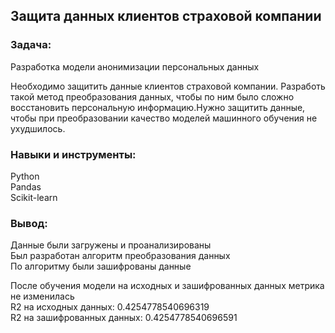 ## Защита данных клиентов страховой компании

### Задача:  
Разработка модели анонимизации персональных данных

Необходимо защитить данные клиентов страховой компании. Разработь такой метод преобразования данных, чтобы по ним было сложно восстановить персональную информацию.Нужно защитить данные, чтобы при преобразовании качество моделей машинного обучения не ухудшилось.

### Навыки и инструменты:  
Python  
Pandas  
Scikit-learn

### Вывод:   
Данные были загружены и проанализированы  
Был разработан алгоритм преобразования данных   
По алгоритму были зашифрованы данные  

После обучения модели на исходных и зашифрованных данных метрика не изменилась  
R2 на исходных данных: 0.4254778540696319  
R2 на зашифрованных данных: 0.4254778540696591 
